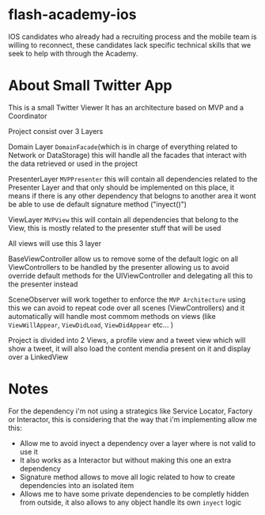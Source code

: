 # flash-academy-ios
IOS candidates who already had a recruiting process and the mobile team is willing to reconnect, these candidates lack specific technical skills that we seek to help with through the Academy.

# About Small Twitter App
This is a small Twitter Viewer
It has an architecture based on MVP and a Coordinator 

Project consist over 3 Layers 

Domain Layer `DomainFacade`(which is in charge of everything related to Network or DataStorage) this will handle all the facades that interact with the data retrieved
or used in the project

PresenterLayer `MVPPresenter` this will contain all dependencies related to the Presenter Layer and that only should be implemented on this place, it means if there is any other
dependency that belogns to another area it wont be able to use de default signature method ("inyect()")

ViewLayer `MVPView` this will contain all dependencies that belong to the View, this is mostly related to the presenter stuff that will be used

All views will use this 3 layer 

BaseViewController allow us to remove some of the default logic on all ViewControllers to be handled by the presenter 
allowing us to avoid override default methods for the UIViewController and delegating all this to the presenter instead

SceneObserver will work together to enforce the `MVP Architecture` using this we can avoid to repeat code over all scenes (ViewControllers) and it automatically will handle most commom methods on views (like `ViewWillAppear`, `ViewDidLoad`, `ViewDidAppear` etc... )


Project is divided into 2 Views, a profile view and a tweet view which will show a tweet, it will also load the content mendia present on it 
and display over a LinkedView 

# Notes
For the dependency i'm not using a strategics like Service Locator, Factory or Interactor, this is considering that the way that i'm implementing allow me 
this:

* Allow me to avoid inyect a dependency over a layer where is not valid to use it 
* It also works as a Interactor but without making this one an extra dependency
* Signature method allows to move all logic related to how to create dependencies into an isolated item
* Allows me to have some private dependencies to be completly hidden from outside, it also allows to any object handle its own `inyect` logic 


